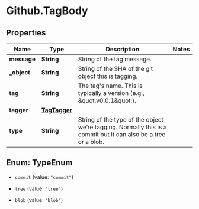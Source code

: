 # Github.TagBody

## Properties

Name | Type | Description | Notes
------------ | ------------- | ------------- | -------------
**message** | **String** | String of the tag message. | 
**_object** | **String** | String of the SHA of the git object this is tagging. | 
**tag** | **String** | The tag&#39;s name. This is typically a version (e.g., \&quot;v0.0.1\&quot;). | 
**tagger** | [**TagTagger**](TagTagger.md) |  | 
**type** | **String** | String of the type of the object we’re tagging. Normally this is a commit but it can also be a tree or a blob. | 



## Enum: TypeEnum


* `commit` (value: `"commit"`)

* `tree` (value: `"tree"`)

* `blob` (value: `"blob"`)




